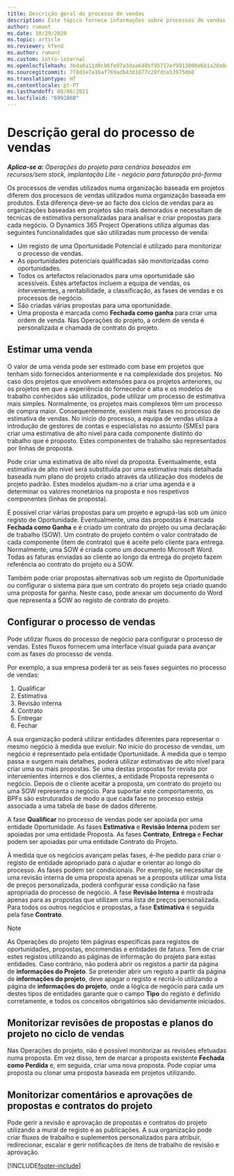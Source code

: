 ```yaml
---
title: Descrição geral do processo de vendas
description: Este tópico fornece informações sobre processos de vendas básicos.
author: rumant
ms.date: 10/29/2020
ms.topic: article
ms.reviewer: kfend
ms.author: rumant
ms.custom: intro-internal
ms.openlocfilehash: 3bda8a11d0cb6fe97a3daa640bf95717ef9913000e6b1a28a0a27a35527dbf6f
ms.sourcegitcommit: 7f8d1e7a16af769adb43d1877c28fdce53975db8
ms.translationtype: HT
ms.contentlocale: pt-PT
ms.lasthandoff: 08/06/2021
ms.locfileid: "6991860"
---
```

# <a name="sales-process-overview"></a>Descrição geral do processo de vendas

_**Aplica-se a:** Operações do projeto para cenários baseados em recursos/sem stock, implantação Lite - negócio para faturação pró-forma_

Os processos de vendas utilizados numa organização baseada em projetos diferem dos processos de vendas utilizados numa organização baseada em produtos. Esta diferença deve-se ao facto dos ciclos de vendas para as organizações baseadas em projetos são mais demorados e necessitam de técnicas de estimativa personalizadas para analisar e criar propostas para cada negócio. O Dynamics 365 Project Operations utiliza algumas das seguintes funcionalidades que são utilizadas num processo de venda:

- Um registo de uma Oportunidade Potencial é utilizado para monitorizar o processo de vendas.
- As oportunidades potenciais qualificadas são monitorizadas como oportunidades.
- Todos os artefactos relacionados para uma oportunidade são acessíveis. Estes artefactos incluem a equipa de vendas, os intervenientes, a rentabilidade, a classificação, as fases de vendas e os processos de negócio.
- São criadas várias propostas para uma oportunidade.
- Uma proposta é marcada como **Fechada como ganha** para criar uma ordem de venda. Nas Operações do projeto, a ordem de venda é personalizada e chamada de contrato do projeto.

## <a name="estimate-a-sale"></a>Estimar uma venda
O valor de uma venda pode ser estimado com base em projetos que tenham sido fornecidos anteriormente e na complexidade dos projetos. No caso dos projetos que envolvem extensões para os projetos anteriores, ou os projetos em que a experiência do fornecedor é alta e os modelos de trabalho conhecidos são utilizados, pode utilizar um processo de estimativa mais simples. Normalmente, os projetos mais complexos têm um processo de compra maior. Consequentemente, existem mais fases no processo de estimativa de vendas. No início do processo, a equipa de vendas utiliza a introdução de gestores de contas e especialistas no assunto (SMEs) para criar uma estimativa de alto nível para cada componente distinto do trabalho que é proposto. Estes componentes de trabalho são representados por linhas de proposta. 

Pode criar uma estimativa de alto nível da proposta. Eventualmente, esta estimativa de alto nível será substituída por uma estimativa mais detalhada baseada num plano do projeto criado através da utilização dos modelos de projeto padrão. Estes modelos ajudam-no a criar uma agenda e a determinar os valores monetários na proposta e nos respetivos componentes (linhas de proposta). 

É possível criar várias propostas para um projeto e agrupá-las sob um único registo de Oportunidade. Eventualmente, uma das propostas é marcada **Fechada como Ganha** e é criado um contrato do projeto ou uma declaração de trabalho (SOW). Um contrato do projeto contém o valor contratado de cada componente (item de contrato) que é aceite pelo cliente para entrega. Normalmente, uma SOW é criada como um documento Microsoft Word. Todas as faturas enviadas ao cliente ao longo da entrega do projeto fazem referência ao contrato do projeto ou à SOW.

Também pode criar propostas alternativas sob um registo de Oportunidade ou configurar o sistema para que um contrato do projeto seja criado quando uma proposta for ganha. Neste caso, pode anexar um documento do Word que representa a SOW ao registo de contrato do projeto.

## <a name="configure-the-sales-process"></a>Configurar o processo de vendas
Pode utilizar fluxos do processo de negócio para configurar o processo de vendas. Estes fluxos fornecem uma interface visual guiada para avançar com as fases do processo de venda.

Por exemplo, a sua empresa poderá ter as seis fases seguintes no processo de vendas:

1. Qualificar
2. Estimativa
3. Revisão interna
4. Contrato
5. Entregar
6. Fechar
 
A sua organização poderá utilizar entidades diferentes para representar o mesmo negócio à medida que evoluir. No início do processo de vendas, um negócio é representado pela entidade Oportunidade. À medida que o tempo passa e surgem mais detalhes, poderá utilizar estimativas de alto nível para criar uma ou mais propostas. Se uma destas propostas for revista por intervenientes internos e dos clientes, a entidade Proposta representa o negócio. Depois de o cliente aceitar a proposta, um contrato do projeto ou uma SOW representa o negócio. Para suportar este comportamento, os BPFs são estruturados de modo a que cada fase no processo esteja associada a uma tabela de base de dados diferente.

A fase **Qualificar** no processo de vendas pode ser apoiada por uma entidade Oportunidade. As fases **Estimativa** e **Revisão Interna** podem ser apoiadas por uma entidade Proposta. As fases **Contrato**, **Entrega** e **Fechar** podem ser apoiadas por uma entidade Contrato do Projeto.

À medida que os negócios avançam pelas fases, é-lhe pedido para criar o registo de entidade apropriado para o ajudar e orientar ao longo do processo. As fases podem ser condicionais. Por exemplo, se necessitar de uma revisão interna de uma proposta apenas se a proposta utilizar uma lista de preços personalizada, poderá configurar essa condição na fase apropriada do processo de negócio. A fase **Revisão Interna** é mostrada apenas para as propostas que utilizam uma lista de preços personalizada. Para todos os outros negócios e propostas, a fase **Estimativa** é seguida pela fase **Contrato**.

> [!NOTE]
> As Operações do projeto têm páginas específicas para registos de oportunidades, propostas, encomendas e entidades de fatura. Tem de criar estes registos utilizando as páginas de informação do projeto para estas entidades. Caso contrário, não poderá abrir os registos a partir da página de **informações do Projeto**. Se pretender abrir um registo a partir da página de **informações do projeto**, deve apagar o registo e recriá-lo utilizando a página de **informações do projeto**, onde a lógica de negócio para cada um destes tipos de entidades garante que o campo **Tipo** do registo é definido corretamente, e todos os conceitos obrigatórios são devidamente iniciados.


## <a name="track-revisions-to-quotes-and-project-plans-in-the-sales-cycle"></a>Monitorizar revisões de propostas e planos do projeto no ciclo de vendas
Nas Operações do projeto, não é possível monitorizar as revisões efetuadas numa proposta. Em vez disso, tem de marcar a proposta existente **Fechada como Perdida** e, em seguida, criar uma nova proposta. Pode copiar uma proposta ou clonar uma proposta baseada em projetos utilizando.

## <a name="track-comments-and-approvals-of-quotes-and-project-contracts"></a>Monitorizar comentários e aprovações de propostas e contratos do projeto
Pode gerir a revisão e aprovação de propostas e contratos do projeto utilizando a mural de registo e as publicações. A sua organização pode criar fluxos de trabalho e suplementos personalizados para atribuir, redirecionar, escalar e gerir notificações de itens de trabalho de revisão e aprovação.


[!INCLUDE[footer-include](../includes/footer-banner.md)]